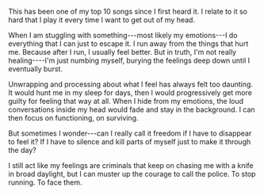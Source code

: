 

This has been one of my top 10 songs since I first heard it. I relate to it so hard that I play it every time I want to get out of my head. 

When I am stuggling with something---most likely my emotions---I do everything that I can just to escape it. I run away from the things that hurt me. Because after I run, I usually feel better. But in truth, I'm not really healing----I'm just numbing myself, burying the feelings deep down until I eventually burst.

Unwrapping and processing about what I feel has always felt too daunting. It would hunt me in my sleep for days, then I would progressively get more guilty for feeling that way at all. When I hide from my emotions, the loud conversations inside my head would fade and stay in the background. I can then focus on functioning, on surviving.


But sometimes I wonder---can I really call it freedom if I have to disappear to feel it? If I have to silence and kill parts of myself just to make it through the day?

I still act like my feelings are criminals that keep on chasing me with a knife in broad daylight, but I can muster up the courage to call the police. To stop running. To face them.